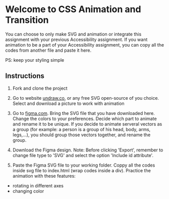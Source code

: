 # Welcome to CSS Animation and Transition

You can choose to only make SVG and animation or integrate this assignment with your previous
Accessibility assignment. If you want animation to be a part of your Accessibility assignment,
you can copy all the codes from another file and paste it here.

PS: keep your styling simple

## Instructions

1. Fork and clone the project

2. Go to website [undraw.co](https://undraw.co/illustrations), or any free SVG open-source of
you choice. Select and download a picture to work with animation

3. Go to [figma.com](https://www.figma.com/). Bring the SVG file that you have downloaded here.
Change the colors to your preferences. Decide which part to animate and rename it to be unique.
If you decide to animate serveral vectors as a group (for example: a person is a group of his head, body, arms, legs,...), you should group those vectors together, and rename the group.

4. Download the Figma design. Note: Before clicking 'Export', remember to change file type to 'SVG'
and select the option 'Include id attribute'.

5. Paste the Figma SVG file to your working folder. Coppy all the codes inside svg file to
index.html (wrap codes inside a div). Practice the animation with these features:

- rotating in different axes
- changing color

